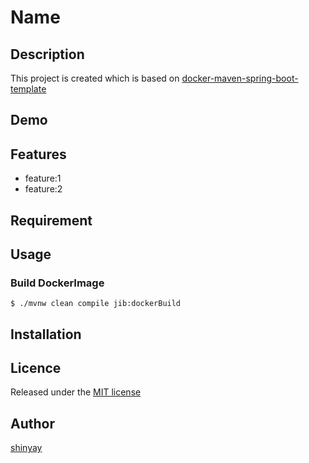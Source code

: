 # Name



## Description
This project is created which is based on [docker-maven-spring-boot-template](https://github.com/shinyay/docker-maven-spring-boot-template)

## Demo

## Features

- feature:1
- feature:2

## Requirement

## Usage

### Build DockerImage

```
$ ./mvnw clean compile jib:dockerBuild
```

## Installation

## Licence

Released under the [MIT license](https://gist.githubusercontent.com/shinyay/56e54ee4c0e22db8211e05e70a63247e/raw/44f0f4de510b4f2b918fad3c91e0845104092bff/LICENSE)

## Author

[shinyay](https://github.com/shinyay)
